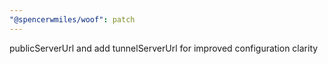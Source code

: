 ```yaml
---
"@spencerwmiles/woof": patch
---
```


publicServerUrl and add tunnelServerUrl for improved configuration clarity
